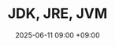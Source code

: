 ---
layout: post
title: JDK, JRE, JVM
date: 2025-06-11 09:00 +09:00
categories: [Java, Fundamentals]
tags: [java]
---